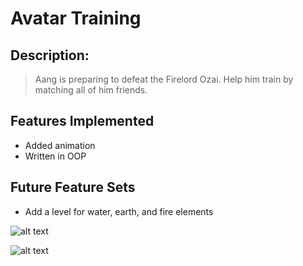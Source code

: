 # Avatar Training

## Description:

> Aang is preparing to defeat the Firelord Ozai. Help him train by matching all of him friends.

## Features Implemented

- Added animation <br>
- Written in OOP

## Future Feature Sets

- Add a level for water, earth, and fire elements

![alt text](https://cloud.githubusercontent.com/assets/16481856/14808161/0cf0186a-0b38-11e6-975d-648c11d98c53.png "Avatar Training Image")

![alt text](https://cloud.githubusercontent.com/assets/16481856/14808164/0f002ea6-0b38-11e6-8c39-49f90aacd8fe.png "Avatar Training win")